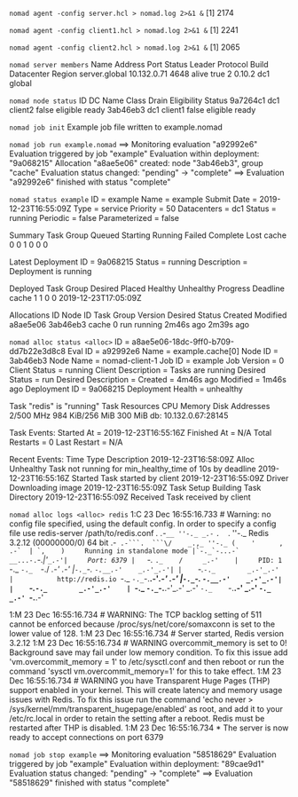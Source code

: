 `nomad agent -config server.hcl > nomad.log 2>&1 &`
[1] 2174

`nomad agent -config client1.hcl > nomad.log 2>&1 &`
[1] 2241

`nomad agent -config client2.hcl > nomad.log 2>&1 &`
[1] 2065

`nomad server members`
Name                 Address      Port  Status  Leader  Protocol  Build   Datacenter  Region
server.global  10.132.0.71  4648  alive   true    2         0.10.2  dc1         global

`nomad node status`
ID        DC   Name            Class   Drain  Eligibility  Status
9a7264c1  dc1  client2  <none>  false  eligible     ready
3ab46eb3  dc1  client1  <none>  false  eligible     ready

`nomad job init`
Example job file written to example.nomad

`nomad job run example.nomad`
==> Monitoring evaluation "a92992e6"
    Evaluation triggered by job "example"
    Evaluation within deployment: "9a068215"
    Allocation "a8ae5e06" created: node "3ab46eb3", group "cache"
    Evaluation status changed: "pending" -> "complete"
==> Evaluation "a92992e6" finished with status "complete"

`nomad status example`
ID            = example
Name          = example
Submit Date   = 2019-12-23T16:55:09Z
Type          = service
Priority      = 50
Datacenters   = dc1
Status        = running
Periodic      = false
Parameterized = false

Summary
Task Group  Queued  Starting  Running  Failed  Complete  Lost
cache       0       0         1        0       0         0

Latest Deployment
ID          = 9a068215
Status      = running
Description = Deployment is running

Deployed
Task Group  Desired  Placed  Healthy  Unhealthy  Progress Deadline
cache       1        1       0        0          2019-12-23T17:05:09Z

Allocations
ID        Node ID   Task Group  Version  Desired  Status   Created    Modified
a8ae5e06  3ab46eb3  cache       0        run      running  2m46s ago  2m39s ago

`nomad alloc status <alloc>`
ID                  = a8ae5e06-18dc-9ff0-b709-dd7b22e3d8c8
Eval ID             = a92992e6
Name                = example.cache[0]
Node ID             = 3ab46eb3
Node Name           = nomad-client-1
Job ID              = example
Job Version         = 0
Client Status       = running
Client Description  = Tasks are running
Desired Status      = run
Desired Description = <none>
Created             = 4m46s ago
Modified            = 1m46s ago
Deployment ID       = 9a068215
Deployment Health   = unhealthy

Task "redis" is "running"
Task Resources
CPU        Memory           Disk     Addresses
2/500 MHz  984 KiB/256 MiB  300 MiB  db: 10.132.0.67:28145

Task Events:
Started At     = 2019-12-23T16:55:16Z
Finished At    = N/A
Total Restarts = 0
Last Restart   = N/A

Recent Events:
Time                  Type             Description
2019-12-23T16:58:09Z  Alloc Unhealthy  Task not running for min_healthy_time of 10s by deadline
2019-12-23T16:55:16Z  Started          Task started by client
2019-12-23T16:55:09Z  Driver           Downloading image
2019-12-23T16:55:09Z  Task Setup       Building Task Directory
2019-12-23T16:55:09Z  Received         Task received by client

`nomad alloc logs <alloc> redis`
1:C 23 Dec 16:55:16.733 # Warning: no config file specified, using the default config. In order to specify a config file use redis-server /path/to/redis.conf
                _._
           _.-``__ ''-._
      _.-``    `.  `_.  ''-._           Redis 3.2.12 (00000000/0) 64 bit
  .-`` .-```.  ```\/    _.,_ ''-._
 (    '      ,       .-`  | `,    )     Running in standalone mode
 |`-._`-...-` __...-.``-._|'` _.-'|     Port: 6379
 |    `-._   `._    /     _.-'    |     PID: 1
  `-._    `-._  `-./  _.-'    _.-'
 |`-._`-._    `-.__.-'    _.-'_.-'|
 |    `-._`-._        _.-'_.-'    |           http://redis.io
  `-._    `-._`-.__.-'_.-'    _.-'
 |`-._`-._    `-.__.-'    _.-'_.-'|
 |    `-._`-._        _.-'_.-'    |
  `-._    `-._`-.__.-'_.-'    _.-'
      `-._    `-.__.-'    _.-'
          `-._        _.-'
              `-.__.-'

1:M 23 Dec 16:55:16.734 # WARNING: The TCP backlog setting of 511 cannot be enforced because /proc/sys/net/core/somaxconn is set to the lower value of 128.
1:M 23 Dec 16:55:16.734 # Server started, Redis version 3.2.12
1:M 23 Dec 16:55:16.734 # WARNING overcommit_memory is set to 0! Background save may fail under low memory condition. To fix this issue add 'vm.overcommit_memory = 1' to /etc/sysctl.conf and then reboot or run the command 'sysctl vm.overcommit_memory=1' for this to take effect.
1:M 23 Dec 16:55:16.734 # WARNING you have Transparent Huge Pages (THP) support enabled in your kernel. This will create latency and memory usage issues with Redis. To fix this issue run the command 'echo never > /sys/kernel/mm/transparent_hugepage/enabled' as root, and add it to your /etc/rc.local in order to retain the setting after a reboot. Redis must be restarted after THP is disabled.
1:M 23 Dec 16:55:16.734 * The server is now ready to accept connections on port 6379


`nomad job stop example`
==> Monitoring evaluation "58518629"
    Evaluation triggered by job "example"
    Evaluation within deployment: "89cae9d1"
    Evaluation status changed: "pending" -> "complete"
==> Evaluation "58518629" finished with status "complete"

